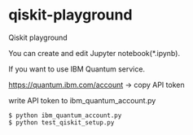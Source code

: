 # qiskit-playground
Qiskit playground

You can create and edit Jupyter notebook(*.ipynb).

If you want to use IBM Quantum service.

https://quantum.ibm.com/account -> copy API token

write API token to ibm_quantum_account.py

```
$ python ibm_quantum_account.py
$ python test_qiskit_setup.py
```
